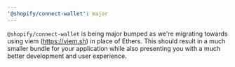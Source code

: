 ```yaml
---
'@shopify/connect-wallet': major
---
```


`@shopify/connect-wallet` is being major bumped as we're migrating towards using viem (https://viem.sh) in place of Ethers. This should result in a much smaller bundle for your application while also presenting you with a much better development and user experience.
